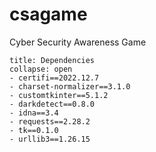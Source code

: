# csagame
Cyber Security Awareness Game

```ad-warning
title: Dependencies
collapse: open
- certifi==2022.12.7
- charset-normalizer==3.1.0
- customtkinter==5.1.2
- darkdetect==0.8.0
- idna==3.4
- requests==2.28.2
- tk==0.1.0
- urllib3==1.26.15
```
